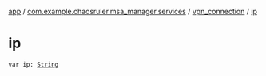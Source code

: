 [app](../../index.md) / [com.example.chaosruler.msa_manager.services](../index.md) / [vpn_connection](index.md) / [ip](.)

# ip

`var ip: `[`String`](https://kotlinlang.org/api/latest/jvm/stdlib/kotlin/-string/index.html)